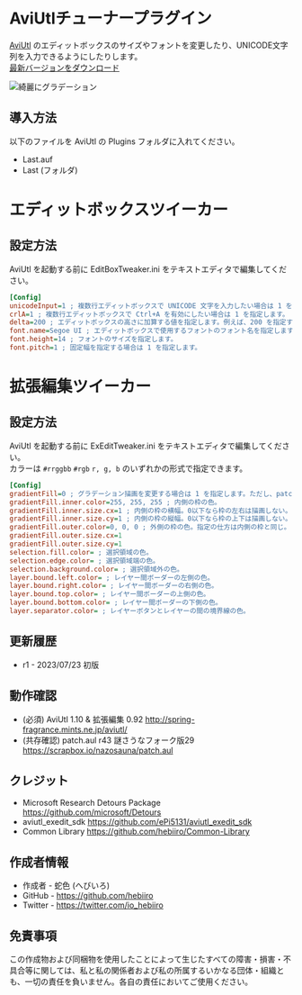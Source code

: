 ﻿# AviUtlチューナープラグイン

[AviUtl](http://spring-fragrance.mints.ne.jp/aviutl/)
のエディットボックスのサイズやフォントを変更したり、UNICODE文字列を入力できるようにしたりします。<br>
[最新バージョンをダウンロード](../../releases/latest/)

![綺麗にグラデーション](https://user-images.githubusercontent.com/96464759/152974130-bcda58c8-fdab-43fa-96fa-bfbe091975f2.png)

## 導入方法

以下のファイルを AviUtl の Plugins フォルダに入れてください。
* Last.auf
* Last (フォルダ)

# エディットボックスツイーカー

## 設定方法

AviUtl を起動する前に EditBoxTweaker.ini をテキストエディタで編集してください。

```ini
[Config]
unicodeInput=1 ; 複数行エディットボックスで UNICODE 文字を入力したい場合は 1 を指定します。
crlA=1 ; 複数行エディットボックスで Ctrl+A を有効にしたい場合は 1 を指定します。
delta=200 ; エディットボックスの高さに加算する値を指定します。例えば、200 を指定するとエディットボックスの高さが通常より 200 ピクセル高くなります。
font.name=Segoe UI ; エディットボックスで使用するフォントのフォント名を指定します。
font.height=14 ; フォントのサイズを指定します。
font.pitch=1 ; 固定幅を指定する場合は 1 を指定します。
```

# 拡張編集ツイーカー

## 設定方法

AviUtl を起動する前に ExEditTweaker.ini をテキストエディタで編集してください。<br>
カラーは ```#rrggbb``` ```#rgb``` ```r, g, b``` のいずれかの形式で指定できます。<br>

```ini
[Config]
gradientFill=0 ; グラデーション描画を変更する場合は 1 を指定します。ただし、patch.aul のグラデーション描画を無効にしている場合のみ有効になります。
gradientFill.inner.color=255, 255, 255 ; 内側の枠の色。
gradientFill.inner.size.cx=1 ; 内側の枠の横幅。0以下なら枠の左右は描画しない。
gradientFill.inner.size.cy=1 ; 内側の枠の縦幅。0以下なら枠の上下は描画しない。
gradientFill.outer.color=0, 0, 0 ; 外側の枠の色。指定の仕方は内側の枠と同じ。
gradientFill.outer.size.cx=1
gradientFill.outer.size.cy=1
selection.fill.color= ; 選択領域の色。
selection.edge.color= ; 選択領域端の色。
selection.background.color= ; 選択領域外の色。
layer.bound.left.color= ; レイヤー間ボーダーの左側の色。
layer.bound.right.color= ; レイヤー間ボーダーの右側の色。
layer.bound.top.color= ; レイヤー間ボーダーの上側の色。
layer.bound.bottom.color= ; レイヤー間ボーダーの下側の色。
layer.separator.color= ; レイヤーボタンとレイヤーの間の境界線の色。
```

## 更新履歴

* r1 - 2023/07/23 初版

## 動作確認

* (必須) AviUtl 1.10 & 拡張編集 0.92 http://spring-fragrance.mints.ne.jp/aviutl/
* (共存確認) patch.aul r43 謎さうなフォーク版29 https://scrapbox.io/nazosauna/patch.aul

## クレジット

* Microsoft Research Detours Package https://github.com/microsoft/Detours
* aviutl_exedit_sdk https://github.com/ePi5131/aviutl_exedit_sdk
* Common Library https://github.com/hebiiro/Common-Library

## 作成者情報

* 作成者 - 蛇色 (へびいろ)
* GitHub - https://github.com/hebiiro
* Twitter - https://twitter.com/io_hebiiro

## 免責事項

この作成物および同梱物を使用したことによって生じたすべての障害・損害・不具合等に関しては、私と私の関係者および私の所属するいかなる団体・組織とも、一切の責任を負いません。各自の責任においてご使用ください。
